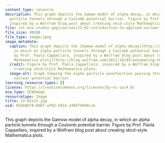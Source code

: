 ```yaml
---
content_type: resource
description: This graph depicts the Gamow model of alpha decay, in which an alpha
  particle tunnels through a Coulomb potential barrier. Figure by Prof. Paola Cappellaro,
  inspired by a Wolfram blog post about creating xkcd-style Mathematica plots.
file: /ol-ocw-studio-app/courses/22-02-introduction-to-applied-nuclear-physics-spring-2012/65bb8bf80d67af92e9142405fb040ccb_22-02s12.jpg
file_size: 49280
file_type: image/jpeg
image_metadata:
  caption: This graph depicts the [Gamow model of alpha decay](http://demonstrations.wolfram.com/GamowModelForAlphaDecayTheGeigerNuttallLaw/),
    in which an alpha particle tunnels through a Coulomb potential barrier. (Figure
    by Prof. Paola Cappellaro, inspired by a Wolfram blog post about [creating xkcd-style
    Mathematica plots](http://blog.wolfram.com/2012/10/05/automating-xkcd-diagrams-transforming-serious-to-funny/).)
  credit: Figure by Prof. Paola Cappellaro, inspired by a Wolfram blog post about
    creating xkcd-style Mathematica plots.
  image-alt: Graph showing the alpha particle wavefunction passing through a large
    nuclear potential barrier.
learning_resource_types: []
license: https://creativecommons.org/licenses/by-nc-sa/4.0/
ocw_type: OCWImage
resourcetype: Image
title: 22-02s12.jpg
uid: 65bb8bf8-0d67-af92-e914-2405fb040ccb
---
```

This graph depicts the Gamow model of alpha decay, in which an alpha particle tunnels through a Coulomb potential barrier. Figure by Prof. Paola Cappellaro, inspired by a Wolfram blog post about creating xkcd-style Mathematica plots.